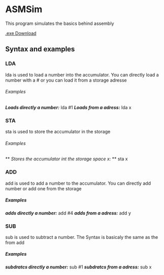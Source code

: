 # ASMSim
This program simulates the basics behind assembly

[.exe Download](https://github.com/KspPaul/ASMSim/raw/master/ASMSim/bin/Debug/ASMSim.exe)
## Syntax and examples

### LDA
lda is used to load a number into the accumulator. You can directly load a number with a # or you can load it from a storage adresse
###### Examples
**_Loads directly a number:_** lda #1
**_Loads from a adress:_** lda x

### STA
sta is used to store the accumulator in the storage
###### Examples
** _Stores the accumulator int the storage space x:_ ** sta x

### ADD
add is used to add a number to the accumulator. You can directly add number or add one from the storage
##### Examples
**_adds directly a number:_** add #4
**_adds from a adress:_** add y

### SUB
sub is used to subtract a number. The Syntax is basicaly the same as the from add
##### Examples
**_subdratcs directly a number:_** sub #1
**_subdratcs from a adress:_** sub x

